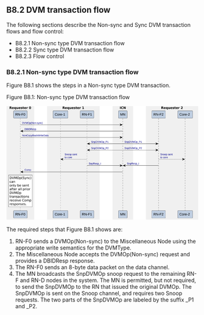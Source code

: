 ## B8.2 DVM transaction flow

The following sections describe the Non-sync and Sync DVM transaction flows and flow control:

- B8.2.1 Non-sync type DVM transaction flow
- B8.2.2 Sync type DVM transaction flow
- B8.2.3 Flow control

### B8.2.1 Non-sync type DVM transaction flow

Figure B8.1 shows the steps in a Non-sync type DVM transaction.

Figure B8.1: Non-sync type DVM transaction flow

![Image](page_327/image_000000_350e9228678d70f4a76737afdb43592d38c298d87931675bf57c15a504ef7dff.png)

The required steps that Figure B8.1 shows are:

1. RN-F0 sends a DVMOp(Non-sync) to the Miscellaneous Node using the appropriate write semantics for the DVMType.
2. The Miscellaneous Node accepts the DVMOp(Non-sync) request and provides a DBIDResp response.
3. The RN-F0 sends an 8-byte data packet on the data channel.
4. The MN broadcasts the SnpDVMOp snoop request to the remaining RN-F and RN-D nodes in the system. The MN is permitted, but not required, to send the SnpDVMOp to the RN that issued the original DVMOp. The SnpDVMOp is sent on the Snoop channel, and requires two Snoop requests. The two parts of the SnpDVMOp are labeled by the suffix \_P1 and \_P2.